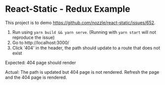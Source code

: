# React-Static - Redux Example

This project is to demo https://github.com/nozzle/react-static/issues/652.

1. Run using `yarn build && yarn serve`. (Running with `yarn start` will not reproduce the issue)
2. Go to http://localhost:3000/
3. Click '404' in the header, the path should update to a route that does not exist

Expected: 404 page should render

Actual:
The path is updated but 404 page is not rendered.
Refresh the page and the 404 page is rendered.